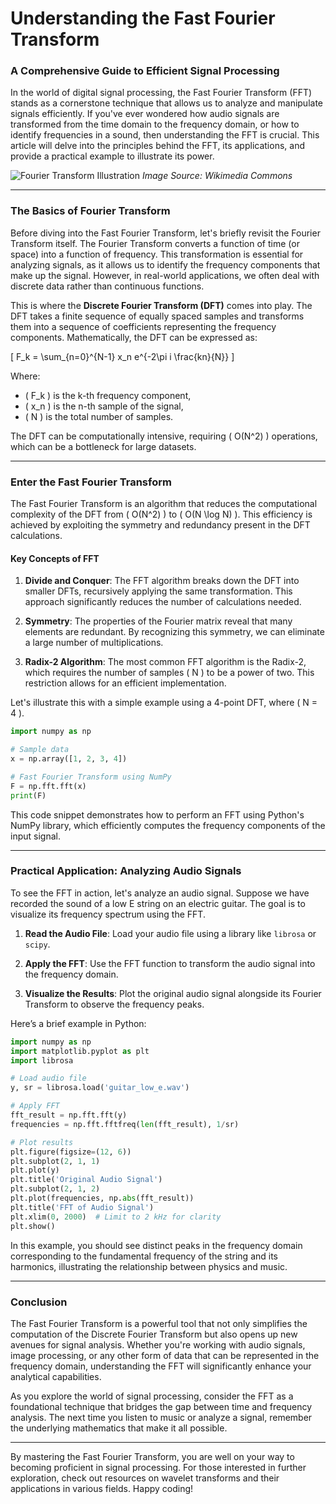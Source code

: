# Understanding the Fast Fourier Transform
### A Comprehensive Guide to Efficient Signal Processing

In the world of digital signal processing, the Fast Fourier Transform (FFT) stands as a cornerstone technique that allows us to analyze and manipulate signals efficiently. If you've ever wondered how audio signals are transformed from the time domain to the frequency domain, or how to identify frequencies in a sound, then understanding the FFT is crucial. This article will delve into the principles behind the FFT, its applications, and provide a practical example to illustrate its power.

![Fourier Transform Illustration](https://upload.wikimedia.org/wikipedia/commons/thumb/2/2d/Fourier_transform.svg/1280px-Fourier_transform.svg.png) *Image Source: Wikimedia Commons*

* * *

### The Basics of Fourier Transform

Before diving into the Fast Fourier Transform, let's briefly revisit the Fourier Transform itself. The Fourier Transform converts a function of time (or space) into a function of frequency. This transformation is essential for analyzing signals, as it allows us to identify the frequency components that make up the signal. However, in real-world applications, we often deal with discrete data rather than continuous functions.

This is where the **Discrete Fourier Transform (DFT)** comes into play. The DFT takes a finite sequence of equally spaced samples and transforms them into a sequence of coefficients representing the frequency components. Mathematically, the DFT can be expressed as:

\[ F_k = \sum_{n=0}^{N-1} x_n e^{-2\pi i \frac{kn}{N}} \]

Where:
- \( F_k \) is the k-th frequency component,
- \( x_n \) is the n-th sample of the signal,
- \( N \) is the total number of samples.

The DFT can be computationally intensive, requiring \( O(N^2) \) operations, which can be a bottleneck for large datasets.

* * *

### Enter the Fast Fourier Transform

The Fast Fourier Transform is an algorithm that reduces the computational complexity of the DFT from \( O(N^2) \) to \( O(N \log N) \). This efficiency is achieved by exploiting the symmetry and redundancy present in the DFT calculations. 

#### Key Concepts of FFT

1. **Divide and Conquer**: The FFT algorithm breaks down the DFT into smaller DFTs, recursively applying the same transformation. This approach significantly reduces the number of calculations needed.
   
2. **Symmetry**: The properties of the Fourier matrix reveal that many elements are redundant. By recognizing this symmetry, we can eliminate a large number of multiplications.

3. **Radix-2 Algorithm**: The most common FFT algorithm is the Radix-2, which requires the number of samples \( N \) to be a power of two. This restriction allows for an efficient implementation.

Let's illustrate this with a simple example using a 4-point DFT, where \( N = 4 \).

```python
import numpy as np

# Sample data
x = np.array([1, 2, 3, 4])

# Fast Fourier Transform using NumPy
F = np.fft.fft(x)
print(F)
```

This code snippet demonstrates how to perform an FFT using Python's NumPy library, which efficiently computes the frequency components of the input signal.

* * *

### Practical Application: Analyzing Audio Signals

To see the FFT in action, let's analyze an audio signal. Suppose we have recorded the sound of a low E string on an electric guitar. The goal is to visualize its frequency spectrum using the FFT.

1. **Read the Audio File**: Load your audio file using a library like `librosa` or `scipy`.

2. **Apply the FFT**: Use the FFT function to transform the audio signal into the frequency domain.

3. **Visualize the Results**: Plot the original audio signal alongside its Fourier Transform to observe the frequency peaks.

Here’s a brief example in Python:

```python
import numpy as np
import matplotlib.pyplot as plt
import librosa

# Load audio file
y, sr = librosa.load('guitar_low_e.wav')

# Apply FFT
fft_result = np.fft.fft(y)
frequencies = np.fft.fftfreq(len(fft_result), 1/sr)

# Plot results
plt.figure(figsize=(12, 6))
plt.subplot(2, 1, 1)
plt.plot(y)
plt.title('Original Audio Signal')
plt.subplot(2, 1, 2)
plt.plot(frequencies, np.abs(fft_result))
plt.title('FFT of Audio Signal')
plt.xlim(0, 2000)  # Limit to 2 kHz for clarity
plt.show()
```

In this example, you should see distinct peaks in the frequency domain corresponding to the fundamental frequency of the string and its harmonics, illustrating the relationship between physics and music.

* * *

### Conclusion

The Fast Fourier Transform is a powerful tool that not only simplifies the computation of the Discrete Fourier Transform but also opens up new avenues for signal analysis. Whether you're working with audio signals, image processing, or any other form of data that can be represented in the frequency domain, understanding the FFT will significantly enhance your analytical capabilities.

As you explore the world of signal processing, consider the FFT as a foundational technique that bridges the gap between time and frequency analysis. The next time you listen to music or analyze a signal, remember the underlying mathematics that make it all possible.

* * *

By mastering the Fast Fourier Transform, you are well on your way to becoming proficient in signal processing. For those interested in further exploration, check out resources on wavelet transforms and their applications in various fields. Happy coding!